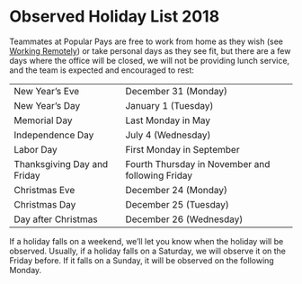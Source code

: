 # Observed Holiday List 2018
Teammates at Popular Pays are free to work from home as they wish (see [Working Remotely](https://github.com/PopularPays/handbook/blob/master/Employment%20Policies/Working%20Remotely.md)) or take personal days as they see fit, but there are a few days where the office will be closed, we will not be providing lunch service, and the team is expected and encouraged to rest: 

<table>
  <tr>
    <td>New Year’s Eve</td>
    <td>December 31 (Monday)</td>
  </tr>
<tr>
    <td>New Year’s Day</td>
    <td>January 1 (Tuesday)</td>
  </tr>
  <tr>
    <td>Memorial Day</td>
    <td>Last Monday in May</td>
  </tr>
  <tr>
    <td>Independence Day</td>
    <td>July 4 (Wednesday)</td>
  </tr>
  <tr>
    <td>Labor Day</td>
    <td>First Monday in September</td>
  </tr>
  <tr>
    <td>Thanksgiving Day and Friday</td>
    <td>Fourth Thursday in November and following Friday</td>
  </tr>
  <tr>
    <td>Christmas Eve</td>
    <td>December 24 (Monday)</td>
  </tr>
  <tr>
    <td>Christmas Day</td>
    <td>December 25 (Tuesday)</td>
  </tr>
    <tr>
    <td>Day after Christmas</td>
    <td>December 26 (Wednesday)</td>
  </tr>
</table>


If a holiday falls on a weekend, we’ll let you know when the holiday will be observed. Usually, if a holiday falls on a Saturday, we will observe it on the Friday before. If it falls on a Sunday, it will be observed on the following Monday.
